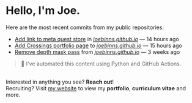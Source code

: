 # Hello, I'm Joe.
Here are the most recent commits from my public repositories:<br>
<!--activity_section_start-->
- [Add link to meta quest store](https://github.com/joebinns/joebinns.github.io/commit/9b349b23fc0657409c7c1a03cb241734548faaba) in [*joebinns.github.io*](https://github.com/joebinns/joebinns.github.io) — 14 hours ago
- [Add Crossings portfolio page](https://github.com/joebinns/joebinns.github.io/commit/cde0641fd06bc950998b863a70767e134af56d0d) to [*joebinns.github.io*](https://github.com/joebinns/joebinns.github.io) — 15 hours ago
- [Remove depth mask pass](https://github.com/joebinns/joebinns.github.io/commit/fc5aa69f9f76e48a6d04fac555cb4f558a84ef6d) from [*joebinns.github.io*](https://github.com/joebinns/joebinns.github.io) — 3 weeks ago
<!--activity_section_end-->
> 🚀 I've automated this content using Python  and GitHub Actions.

<br>Interested in anything you see? **Reach out**!<br>
Recruiting? Visit [my website](https://joebinns.com/) to view my **portfolio**, **curriculum vitae** and more.

